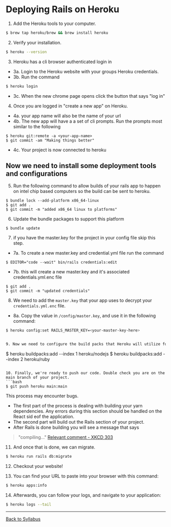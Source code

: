 # Deploying Rails on Heroku

1. Add the Heroku tools to your computer.
```bash
$ brew tap heroku/brew && brew install heroku
```

2. Verify your installation.
```bash
$ heroku --version
```

3. Heroku has a cli browser authenticated login in   
  - 3a. Login to the Heroku website with your groups Heroku credentials.  
  - 3b. Run the command 
```bash
$ heroku login 
```
  - 3c. When the new chrome page opens click the button that says "log in"

4. Once you are logged in "create a new app" on Heroku. 
  - 4a. your app name will also be the name of your url
  - 4b. The new app will have a a set of cli prompts. Run the prompts most similar to the following  
```
$ heroku git:remote -a <your-app-name>
$ git commit -am "Making things better"
```
  - 4c. Your project is now connected to heroku 

## Now we need to install some deployment tools and configurations

5.  Run the following command to allow builds of your rails app to happen on intel chip based computers so the build can be sent to heroku. 
```
$ bundle lock --add-platform x86_64-linux
$ git add .
$ git commit -m "added x86_64 linux to platforms" 
```

6. Update the bundle packages to support this platform
```
$ bundle update
```

7. if you have the master.key for the project in your config file skip this step.
  - 7a. To create a new master.key and credential.yml file run the command
```
$ EDITOR="code --wait" bin/rails credentials:edit
```
  - 7b. this will create a new master.key and it's associated credentials.yml.enc file

```
$ git add .
$ git commit -m "updated credentials"
```


8. We need to add the `master.key` that your app uses to decrypt your `credentials.yml.enc` file. 
 - 8a. Copy the value in `/config/master.key`, and use it in the following command:
```bash
$ heroku config:set RAILS_MASTER_KEY=<your-master-key-here>


9. Now we need to configure the build packs that Heroku will utilize for creating the React on rails application
``` 
$ heroku buildpacks:add --index 1 heroku/nodejs
$ heroku buildpacks:add --index 2 heroku/ruby
```

10. Finally, we're ready to push our code. Double check you are on the main branch of your project.
```bash
$ git push heroku main:main
```

This process may encounter bugs. 
  - The first part of the process is dealing with building your yarn dependencies. Any errors during this section should be handled on the React sid eof the application. 
  - The second part will build out the Rails section of your project. 
  - After Rails is done building you will see a message that says 

> "compiling..." 
[Relevant comment - XKCD 303](https://xkcd.com/303/)

11. And once that is done, we can migrate.
```bash
$ heroku run rails db:migrate
```

12. Checkout your website!

13. You can find your URL to paste into your browser with this command:
```bash
$ heroku apps:info
```

14. Afterwards, you can follow your logs, and navigate to your application:
```bash
$ heroku logs --tail
```
---
[Back to Syllabus](../README.md#unit-ten-capstone-project-mvp)
